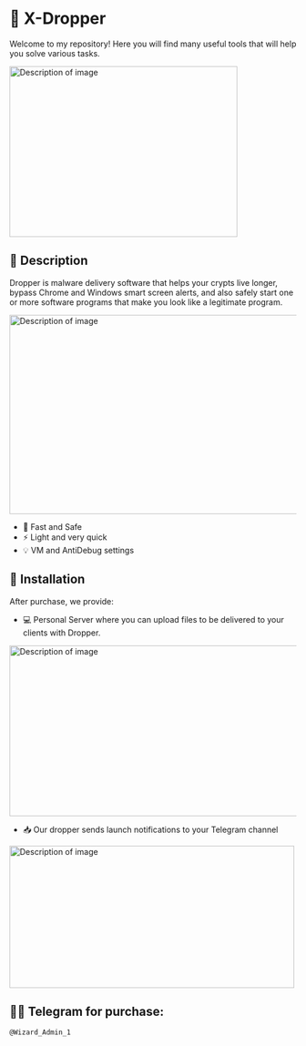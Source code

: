 # 🌟 X-Dropper

Welcome to my repository! Here you will find many useful tools that will help you solve various tasks.

<img src="https://i.ibb.co/ZRgfh9jj/IMG-6773-2.png" alt="Description of image" width="400" height="300" />
  <!-- image block -->

## 🚀 Description

Dropper is malware delivery software that helps your crypts live longer, bypass Chrome and Windows smart screen alerts, 
and also safely start one or more software programs that make you look like a legitimate program.

<img src="https://i.ibb.co/ymWRpxmP/bandicam-2025-02-11-15-43-54-132.gif" alt="Description of image" width="600" height="350" />

- 🚀 Fast and Safe
- ⚡ Light and very quick
- 💡 VM and AntiDebug settings

## 📂 Installation

After purchase, we provide:

- 💻 Personal Server where you can upload files to be delivered to your clients with Dropper.

<img src="https://i.ibb.co/xKYgNK8f/Screenshot-3.png" alt="Description of image" width="600" height="300" />

- 📥 Our dropper sends launch notifications to your Telegram channel

<img src="https://i.ibb.co/TMrF6qkz/Screenshot-2.png" alt="Description of image" width="500" height="250" />

## 🧙‍♂️ Telegram for purchase:
   ```bash
   @Wizard_Admin_1 
